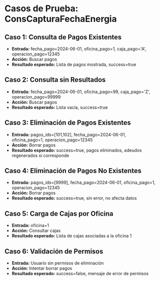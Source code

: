 # Casos de Prueba: ConsCapturaFechaEnergia

## Caso 1: Consulta de Pagos Existentes
- **Entrada:** fecha_pago=2024-06-01, oficina_pago=1, caja_pago='A', operacion_pago=12345
- **Acción:** Buscar pagos
- **Resultado esperado:** Lista de pagos mostrada, success=true

## Caso 2: Consulta sin Resultados
- **Entrada:** fecha_pago=2024-06-01, oficina_pago=99, caja_pago='Z', operacion_pago=99999
- **Acción:** Buscar pagos
- **Resultado esperado:** Lista vacía, success=true

## Caso 3: Eliminación de Pagos Existentes
- **Entrada:** pagos_ids=[101,102], fecha_pago=2024-06-01, oficina_pago=1, operacion_pago=12345
- **Acción:** Borrar pagos
- **Resultado esperado:** success=true, pagos eliminados, adeudos regenerados si corresponde

## Caso 4: Eliminación de Pagos No Existentes
- **Entrada:** pagos_ids=[9999], fecha_pago=2024-06-01, oficina_pago=1, operacion_pago=12345
- **Acción:** Borrar pagos
- **Resultado esperado:** success=true, sin error, no afecta datos

## Caso 5: Carga de Cajas por Oficina
- **Entrada:** oficina=1
- **Acción:** Consultar cajas
- **Resultado esperado:** Lista de cajas asociadas a la oficina 1

## Caso 6: Validación de Permisos
- **Entrada:** Usuario sin permisos de eliminación
- **Acción:** Intentar borrar pagos
- **Resultado esperado:** success=false, mensaje de error de permisos
